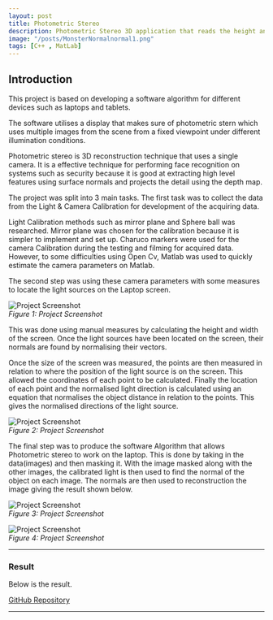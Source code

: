 ```yaml
---
layout: post
title: Photometric Stereo
description: Photometric Stereo 3D application that reads the height and depth of an object.
image: "/posts/MonsterNormalnormal1.png"
tags: [C++ , MatLab]
---
```


## Introduction

This project is based on developing a software algorithm for different devices such as laptops and tablets.

The software utilises a display that makes sure of photometric stern which uses multiple images from the scene from a fixed viewpoint under different illumination conditions.

Photometric stereo is 3D reconstruction technique that uses a single camera. It is a effective technique for performing face recognition on systems such as security because it is good at extracting high level features using surface normals and projects the detail using the depth map.

The project was split into 3 main tasks. The first task was to collect the data from the Light & Camera Calibration for development of the acquiring data.

Light Calibration methods such as mirror plane and Sphere ball was researched. Mirror plane was chosen for the calibration because it is simpler to implement and set up. Charuco markers were used for the camera Calibration during the testing and filming for acquired data. However, to some difficulties using Open Cv, Matlab was used to quickly estimate the camera parameters on Matlab.

The second step was using these camera parameters with some measures to locate the light sources on the Laptop screen.


![Project Screenshot](post/image.png)  
*Figure 1: Project Screenshot*



This was done using manual measures by calculating the height and width of the screen. Once the light sources have been located on the screen, their normals are found by normalising their vectors.

Once the size of the screen was measured, the points are then measured in relation to where the position of the light source is on the screen. This allowed the coordinates of each point to be calculated. Finally the location of each point and the normalised light direction is calculated using an equation that normalises the object distance in relation to the points. This gives the normalised directions of the light source.

![Project Screenshot](posts/image-1.png)  
*Figure 2: Project Screenshot*



The final step was to produce the software Algorithm that allows Photometric stereo to work on the laptop. This is done by taking in the data(images) and then masking it. With the image masked along with the other images, the calibrated light is then used to find the normal of the object on each image. The normals are then used to reconstruction the image giving the result shown below.


![Project Screenshot](posts/image-2.png)  
*Figure 3: Project Screenshot*


![Project Screenshot](posts/image-3.png)  
*Figure 4: Project Screenshot*


---

### Result

Below is the result.

[GitHub Repository](https://github.com/DarrenSmith10/PhotometricSteroProject)

---